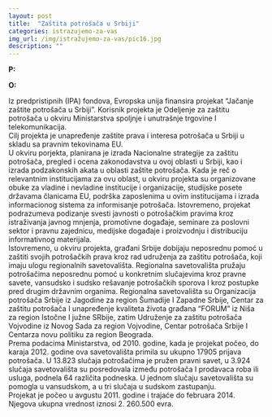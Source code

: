 ```yaml
---
layout: post
title:  "Zaštita potrošača u Srbiji"
categories: istrazujemo-za-vas
img_url: /img/istražujemo-za-vas/pic16.jpg
description: ""
---
```


**P:**



**O:**
<div class="justify">
Iz predpristipnih (IPA) fondova, Evropska unija finansira projekat “Jačanje zaštite potrošača u Srbiji”. Korisnik projekta je Odeljenje za zaštitu potrošača u okviru Ministarstva spoljnje i unutrašnje trgovine I telekomunikacija.<br/>
Cilj projekta je unapređenje zaštite prava i interesa potrošača u Srbiji u skladu sa pravnim tekovinama EU.<br/>
U okviru porjekta, planirana je izrada Nacionalne strategije za zaštitu potrošača, pregled i ocena zakonodavstva u ovoj oblasti u Srbiji, kao i izrada podzakonskih akata u oblasti zaštite potrošača. Kada je reč o relevantnim institucijama za ovu oblast, u okviru projekta su organizovane obuke za vladine i nevladine institucije i organizacije, studijske posete državama članicama EU, podrška zaposlenima u ovim institucijama i izrada informacionog sistema za informisanje potrošača. Istovremeno, projekat podrazumeva podizanje svesti javnosti o potrošačkim pravima kroz istraživanja javnog mnjenja, promotivne događaje, seminare za poslovni sektor i pravnu zajednicu, medijske događaje i proizvodnju i distribuciju informativnog materijala.<br/>
Istovremeno, u okviru projekta, građani Srbije dobijaju neposrednu pomoć u zaštiti svojih potrošačkih prava kroz rad udruženja za zaštitu potrošača, koji imaju ulogu regionalnih savetovališta. Regionalna savetovališta pružaju potrošačima neposrednu pomoć u konkretnim slučajevima kroz pravne savete, vansudsko i sudsko rešavanje potrošačkih sporova I kroz postupke pred drugim državnim organima. Regionalna savetovališta su Organizacija potrošača Srbije iz Jagodine za region Šumadije I Zapadne Srbije, Centar za zaštitu potrošača I unapređenje kvaliteta života građana “FORUM” iz Niša za region Istočne I južne SRbije, zatim Udruženje za zaštitu potrošača Vojvodine iz Novog Sada za region Vojvodine, Centar potrošača Srbije I Centarza novu politiku za region Beograda.<br/>
Prema podacima Ministarstva, od 2010. godine, kada je projekat počeo, do karaja 2012. godine ova savetovališta primila su ukupno 17905 prijava potrošača. U 13.823 slučaja potrošačima je pružen pravni savet, u 3.924 slučaja savetovališta su posredovala između potrošača I prodavaca roba ili usluga, podnela 64 različita podneska. U jednom slučaju savetovališta su pomogla u vansudskom, a u tri slučaja u sudskom zastupanju.<br/>
Projekat je počeo u avgustu 2011. godine i trajaće do februara 2014. Njegova ukupna vrednost iznosi 2. 260.500 evra.<br/></div>